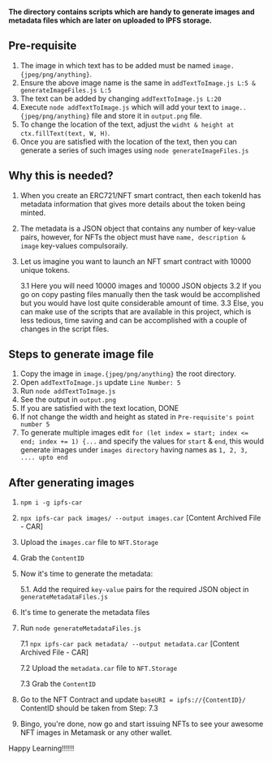 **The directory contains scripts which are handy to generate images and metadata files which are later on uploaded to IPFS storage.**

## Pre-requisite

1. The image in which text has to be added must be named `image.{jpeg/png/anything}`.
2. Ensure the above image name is the same in `addTextToImage.js L:5 & generateImageFiles.js L:5`
3. The text can be added by changing `addTextToImage.js L:20`
4. Execute `node addTextToImage.js` which will add your text to `image..{jpeg/png/anything}` file and store it in `output.png` file.
5. To change the location of the text, adjust the `widht & height at ctx.fillText(text, W, H)`.
6. Once you are satisfied with the location of the text, then you can generate a series of such images using `node generateImageFiles.js`

## Why this is needed?

1. When you create an ERC721/NFT smart contract, then each tokenId has metadata information that gives more details about the token being minted.
2. The metadata is a JSON object that contains any number of key-value pairs, however, for NFTs the object must have `name, description & image` key-values compulsoraily.
3. Let us imagine you want to launch an NFT smart contract with 10000 unique tokens.

    3.1 Here you will need 10000 images and 10000 JSON objects
    3.2 If you go on copy pasting files manually then the task would be accomplished but you would have lost quite considerable amount of time.
    3.3 Else, you can make use of the scripts that are available in this project, which is less tedious, time saving and can be accomplished with a couple of changes in the script files.

## Steps to generate image file

1. Copy the image in `image.{jpeg/png/anything}` the root directory.
2. Open `addTextToImage.js` update `Line Number: 5`
3. Run `node addTextToImage.js`
4. See the output in `output.png`
5. If you are satisfied with the text location, DONE
6. If not change the width and height as stated in `Pre-requisite's point number 5`
7. To generate multiple images edit `for (let index = start; index <= end; index += 1) {...` and specify the values for `start` & `end`, this would generate images under `images directory` having names as `1, 2, 3, .... upto end`

## After generating images

1. `npm i -g ipfs-car`
2. `npx ipfs-car pack images/ --output images.car` [Content Archived File - CAR]
3. Upload the `images.car` file to `NFT.Storage`
4. Grab the `ContentID`
5. Now it's time to generate the metadata:
    
    5.1. Add the required `key-value` pairs for the required JSON object in `generateMetadataFiles.js`
6. It's time to generate the metadata files
7. Run `node generateMetadataFiles.js`

    7.1 `npx ipfs-car pack metadata/ --output metadata.car` [Content Archived File - CAR]

    7.2 Upload the `metadata.car` file to `NFT.Storage`

    7.3 Grab the `ContentID`

8. Go to the NFT Contract and update `baseURI = ipfs://{ContentID}/` ContentID should be taken from Step: 7.3
9. Bingo, you're done, now go and start issuing NFTs to see your awesome NFT images in Metamask or any other wallet.

Happy Learning!!!!!!